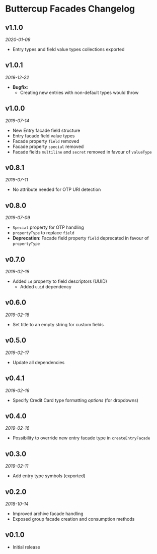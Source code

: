 # Buttercup Facades Changelog

## v1.1.0
_2020-01-09_

 * Entry types and field value types collections exported

## v1.0.1
_2019-12-22_

 * **Bugfix**:
   * Creating new entries with non-default types would throw

## v1.0.0
_2019-07-14_

 * New Entry facade field structure
 * Entry facade field value types
 * Facade property `field` removed
 * Facade property `special` removed
 * Facade fields `multiline` and `secret` removed in favour of `valueType`

## v0.8.1
_2019-07-11_

 * No attribute needed for OTP URI detection

## v0.8.0
_2019-07-09_

 * `Special` property for OTP handling
 * `propertyType` to replace `field`
 * **Deprecation**: Facade field property `field` deprecated in favour of `propertyType`

## v0.7.0
_2019-02-18_

 * Added `id` property to field descriptors (UUID)
   * Added `uuid` dependency

## v0.6.0
_2019-02-18_

 * Set title to an empty string for custom fields

## v0.5.0
_2019-02-17_

 * Update all dependencies

## v0.4.1
_2019-02-16_

 * Specify Credit Card type formatting _options_ (for dropdowns)

## v0.4.0
_2019-02-16_

 * Possibility to override new entry facade type in `createEntryFacade`

## v0.3.0
_2019-02-11_

 * Add entry type symbols (exported)

## v0.2.0
_2018-10-14_

 * Improved archive facade handling
 * Exposed group facade creation and consumption methods

## v0.1.0

 * Initial release
